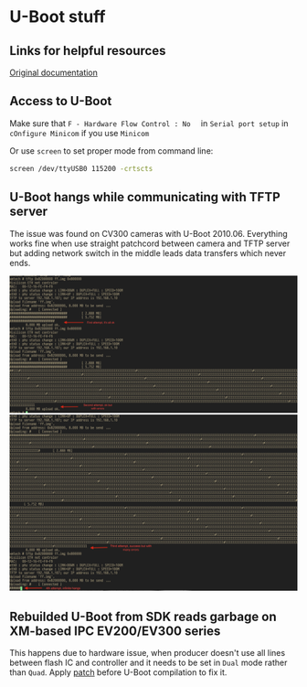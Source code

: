 # U-Boot stuff

## Links for helpful resources

[Original documentation](http://www.denx.de/wiki/view/DULG/U-Boot)

## Access to U-Boot

Make sure that `F - Hardware Flow Control : No  ` in `Serial port setup` in
`cOnfigure Minicom` if you use `Minicom`

Or use `screen` to set proper mode from command line:

```sh
screen /dev/ttyUSB0 115200 -crtscts
```

## U-Boot hangs while communicating with TFTP server

The issue was found on CV300 cameras with U-Boot 2010.06. Everything works fine
when use straight patchcord between camera and TFTP server but adding network
switch in the middle leads data transfers which never ends.

![](images/12attempts.png/?raw=true)
![](images/34attempts.png/?raw=true)



## Rebuilded U-Boot from SDK reads garbage on XM-based IPC EV200/EV300 series

This happens due to hardware issue, when producer doesn't use all lines between
flash IC and controller and it needs to be set in `Dual` mode rather than `Quad`.
Apply [patch](https://github.com/dimerr/stuff/blob/master/0001-uboot_xm_ev200_ev300.patch)
before U-Boot compilation to fix it.

